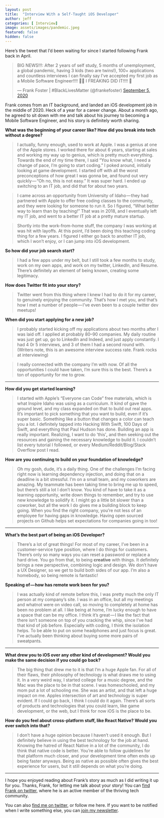 ```yaml
---
layout: post
title:  "Interview With a Self-Taught iOS Developer"
author: jeff
categories: [ Interview]
image: assets/images/pandemic.jpeg
featured: false
hidden: false
---
```


Here’s the tweet that I’d been waiting for since I started following Frank back in April.

<blockquote class="twitter-tweet"><p lang="en" dir="ltr">BIG NEWS!!!: After 2 years of self study, 5 months of unemployment, a global pandemic, having 3 kids (two are twins!), 100+ applications and countless interviews I can finally say I’ve accepted my first job as a Mobile Software Engineer!!!! 🎉🥳 I FREAKING DID IT!!!! 🙌</p>&mdash; Frank Foster | #BlackLivesMatter (@frankefoster) <a href="https://twitter.com/frankefoster/status/1302313561696301057?ref_src=twsrc%5Etfw">September 5, 2020</a></blockquote> <script async src="https://platform.twitter.com/widgets.js" charset="utf-8"></script>

Frank comes from an IT background, and landed an iOS development job in the middle of 2020. Heck of a year for a career change. About a month ago, he agreed to sit down with me and talk about his journey to becoming a Mobile Software Engineer, and his story is definitely worth sharing.

**What was the beginning of your career like? How did you break into tech without a degree?**

> I actually, funny enough, used to work at Apple. I was a genius at one of the Apple stores. I worked there for about 6 years, starting at sales and working my way up to genius, which is pretty much everything. Towards the end of my time there, I said “You know what, I need a change of pace, I’m going to start coding.” I poked around, initially looking at game development. I started off with all the worst preconceptions of how great I was gonna be, and found out very quickly — “Oh no, this is not easy.” It was super hard. I ended up switching to an IT job, and did that for about two years.

> I came across an opportunity from University of Idaho — they had partnered with Apple to offer free coding classes to the community, and they were looking for someone to run it. So I figured, “What better way to learn than by teaching!” That was in 2018, and I eventually left my IT job, and went to a better IT job at a pretty mature startup.

> Shortly into the work-from-home stuff, the company I was working at was hit with layoffs. At this point, I’d been doing this teaching coding thing for a few years. I figured I either go back to another IT job, which I won’t enjoy, or I can jump into iOS development.

  

**So how did your job search start?**

> I had a few apps under my belt, but I still took a few months to study, work on my own apps, and work on my twitter, LinkedIn, and Resume. There’s definitely an element of being known, creating some legitimacy.

  

**How does Twitter fit into your story?**

> Twitter went from this thing where I knew I had to do it for my career, to genuinely enjoying the community. That’s how I met you, and that’s how I met a number of people — I’ve even been to a couple twitter dev meetups!

  

**When did you start applying for a new job?**

> I probably started kicking off my applications about two months after I was laid off. I applied at probably 80–90 companies. My daily routine was just get up, go to LinkedIn and Indeed, and just apply constantly. I had 4 0r 5 interviews, and 3 of them I had a second round with. (Writers note, this is an awesome interview success rate. Frank rocks at interviewing)

> I really connected with the company I’m with now. Of all the opportunities I could have taken, I’m sure this is the best. There’s a ton of opportunity for me to grow.

----------

**How did you get started learning?**

> I started with Apple’s “Everyone can Code” free materials, which is what Inspire Idaho was using as a curriculum. It kind of gave the ground level, and my class expanded on that to build out real apps. It’s important to pick something that you want to build, even if it’s super basic. Something like a button that changes a color can teach you a lot. I definitely tapped into Hacking With Swift, 100 Days of Swift, and everything that Paul Hudson has done. Building an app is really important. Realizing, I want to do ‘this’**,** and then seeking out the resources and gaining the necessary knowledge to build it. I couldn’t list every tutorial I followed, or every Medium/Reddit/Blog/Stack Overflow post I read.

  

**How are you continuing to build on your foundation of knowledge?**

> Oh my gosh, dude, it’s a daily thing. One of the challenges I’m facing right now is learning dependency injection, and doing that on a deadline is a bit stressful. I’m on a small team, and my coworkers are amazing. My teammate has been taking time to bring me up to speed, but there’s still a lot I don’t know. You kind of have to take it as a learning opportunity, write down things to remember, and try to use new knowledge to solidify it. I might go a little bit slower than a coworker, but all the work I do gives me a building block to keep going. When you find the right company, you’re not less of an employee for having gaps in knowledge. Having open sourced projects on Github helps set expectations for companies going in too!

----------

**What’s the best part of being an iOS Developer?**

> There’s a lot of great things! For most of my career, I’ve been in a customer-service type position, where I do things for customers. There’s only so many ways you can reset a password or replace a hard drive. You go from that, to being **creative** with things. It definitely brings a new perspective, combining logic and design. We don’t have a UX Designer, so we get to build both sides of our app. I’m also a homebody, so being remote is fantastic!

  

**Speaking of — how has remote work been for you?**

> I was actually kind of remote before this, I was pretty much the only IT person at my company’s site. I was in an office, but all my meetings and whatnot were on video call, so moving to completely at home has been no problem at all. I like being at home, I’m lucky enough to have a space that can be my office. I think it’s great — I like the fact that there isn’t someone on top of you cracking the whip, since I’ve had that kind of job before. Especially with coding, I think the isolation helps. To be able to put on some headphones and just focus is great. I’ve actually been thinking about buying some more pairs of sweatpants.

----------

**What drew you to iOS over any other kind of development? Would you make the same decision if you could go back?**

> The big thing that drew me to it is that I’m a huge Apple fan. For all of their flaws, their philosophy of technology is what draws me to using it. In a very weird way, I started college for a music degree, and the Mac was the place to be in that scene. I was homeschooled, and my mom put a lot of schooling me. She was an artist, and that left a huge impact on me. Apples intersection of art and technology is super evident. If I could go back, I think I could do it again. There’s all sorts of products and technologies that you could learn, like game development, or the web, but I think for now iOS is the place to be.

  

**How do you feel about cross-platform stuff, like React Native? Would you ever switch into that?**

> I don’t have a huge opinion because I haven’t used it enough. But I definitely believe in using the best technology for the job at hand. Knowing the hatred of React Native in a lot of the community, I do think that native code is better. You’re able to follow guidelines for that platform much closer, and your development time often ends up being faster anyways. Being as native as possible often gives the best experience for users, but it still depends on what you’re doing.

----------

I hope you enjoyed reading about Frank’s story as much as I did writing it up for you. Thanks, Frank, for letting me talk about your story! You can [find Frank on twitter](https://twitter.com/frankefoster), where he is an active member of the thriving tech community.

You can also [find me on twitter](https://twitter.com/JeffMorhous), or follow me here. If you want to be notified when I write something else, you can [join my newsletter](https://iosbynight.substack.com/).
